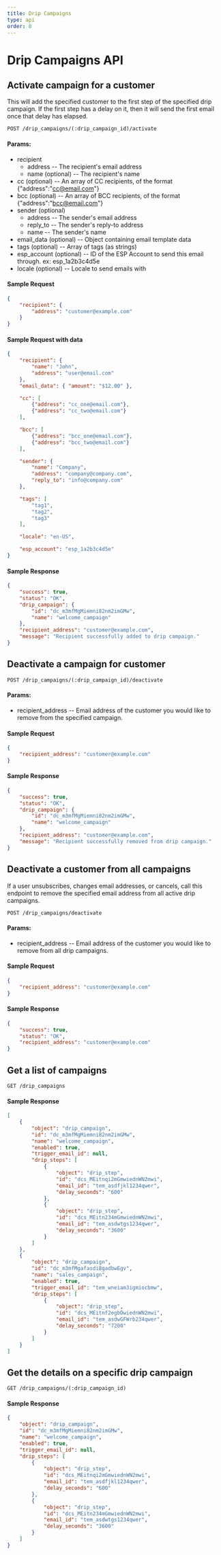 ```yaml
---
title: Drip Campaigns
type: api
order: 8
---
```


# Drip Campaigns API

## Activate campaign for a customer
This will add the specified customer to the first step of the specified drip campaign.  If the first step has a delay on it, then it will send the first email once that delay has elapsed.

`POST /drip_campaigns/(:drip_campaign_id)/activate`

#### Params:

- recipient
   - address              -- The recipient's email address
   - name (optional)      -- The recipient's name
- cc (optional)           -- An array of CC recipients, of the format {"address":"cc@email.com"}
- bcc (optional)          -- An array of BCC recipients, of the format {"address":"bcc@email.com"}
- sender (optional)
   - address              -- The sender's email address
   - reply_to             -- The sender's reply-to address
   - name                 -- The sender's name
- email_data (optional)   -- Object containing email template data
- tags (optional)         -- Array of tags (as strings)
- esp_account (optional) -- ID of the ESP Account to send this email through. ex: esp_1a2b3c4d5e
- locale (optional)       -- Locale to send emails with

#### Sample Request

```json
{
    "recipient": {
        "address": "customer@example.com"
    }
}
```

#### Sample Request with data

```json
{
    "recipient": {
        "name": "John",
        "address": "user@email.com"
    },
    "email_data": { "amount": "$12.00" },

    "cc": [
        {"address": "cc_one@email.com"},
        {"address": "cc_two@email.com"}
    ],

    "bcc": [
        {"address": "bcc_one@email.com"},
        {"address": "bcc_two@email.com"}
    ],

    "sender": {
        "name": "Company",
        "address": "company@company.com",
        "reply_to": "info@company.com"
    },

    "tags": [
        "tag1",
        "tag2",
        "tag3"
    ],

    "locale": "en-US",

    "esp_account": "esp_1a2b3c4d5e"
}
```

#### Sample Response

```json
{
    "success": true,
    "status": "OK",
    "drip_campaign": {
        "id": "dc_m3mfMgMiemni82nm2imGMw",
        "name": "welcome_campaign"
    },
    "recipient_address": "customer@example.com",
    "message": "Recipient successfully added to drip campaign."
}
```

## Deactivate a campaign for customer
`POST /drip_campaigns/(:drip_campaign_id)/deactivate`

#### Params:
- recipient\_address -- Email address of the customer you would like to remove from the specified campaign.

#### Sample Request

```json
{
    "recipient_address": "customer@example.com"
}
```

#### Sample Response

```json
{
    "success": true,
    "status": "OK",
    "drip_campaign": {
        "id": "dc_m3mfMgMiemni82nm2imGMw",
        "name": "welcome_campaign"
    },
    "recipient_address": "customer@example.com",
    "message": "Recipient successfully removed from drip campaign."
}
```

## Deactivate a customer from all campaigns
If a user unsubscribes, changes email addresses, or cancels, call this endpoint to remove the specified email address from all active drip campaigns.

`POST /drip_campaigns/deactivate`

#### Params:
- recipient_address -- Email address of the customer you would like to remove from all drip campaigns.

#### Sample Request

```json
{
    "recipient_address": "customer@example.com"
}
```

#### Sample Response

```json
{
    "success": true,
    "status": "OK",
    "recipient_address": "customer@example.com"
}
```

## Get a list of campaigns

`GET /drip_campaigns`

#### Sample Response

```json
[
    {
        "object": "drip_campaign",
        "id": "dc_m3mfMgMiemni82nm2imGMw",
        "name": "welcome_campaign",
        "enabled": true,
        "trigger_email_id": null,
        "drip_steps": [
            {
                "object": "drip_step",
                "id": "dcs_MEitnqi2mGmwiednWN2mwi",
                "email_id": "tem_asdfjkl1234qwer",
                "delay_seconds": "600"
            },
            {
                "object": "drip_step",
                "id": "dcs_MEitn234mGmwiednWN2mwi",
                "email_id": "tem_asdwtgs1234qwer",
                "delay_seconds": "3600"
            }
        ]
    },
    {
        "object": "drip_campaign",
        "id": "dc_m3mfMgafasdi8gadbwEgv",
        "name": "sales_campaign",
        "enabled": true,
        "trigger_email_id": "tem_wneiam3igmiocbmw",
        "drip_steps": [
            {
                "object": "drip_step",
                "id": "dcs_MEitnf2egbDwiednWN2mwi",
                "email_id": "tem_asdwGFWrb234qwer",
                "delay_seconds": "7200"
            }
        ]
    }
]
```

## Get the details on a specific drip campaign

`GET /drip_campaigns/(:drip_campaign_id)`

#### Sample Response

```json
{
    "object": "drip_campaign",
    "id": "dc_m3mfMgMiemni82nm2imGMw",
    "name": "welcome_campaign",
    "enabled": true,
    "trigger_email_id": null,
    "drip_steps": [
        {
            "object": "drip_step",
            "id": "dcs_MEitnqi2mGmwiednWN2mwi",
            "email_id": "tem_asdfjkl1234qwer",
            "delay_seconds": "600"
        },
        {
            "object": "drip_step",
            "id": "dcs_MEitn234mGmwiednWN2mwi",
            "email_id": "tem_asdwtgs1234qwer",
            "delay_seconds": "3600"
        }
    ]
}
```
